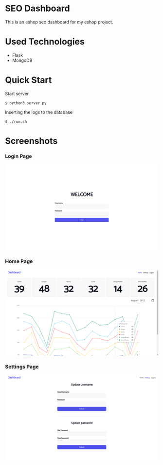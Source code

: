 # SEO Dashboard

This is an eshop seo dashboard for my eshop project.

# Used Technologies

- Flask
- MongoDB

# Quick Start

Start server

```console
$ python3 server.py
```

Inserting the logs to the database

```
$ ./run.sh
```

# Screenshots

### Login Page

![login page](screenshots/login.png)

### Home Page

![home page](screenshots/home.png)

### Settings Page

![settings page](screenshots/settings.png)

